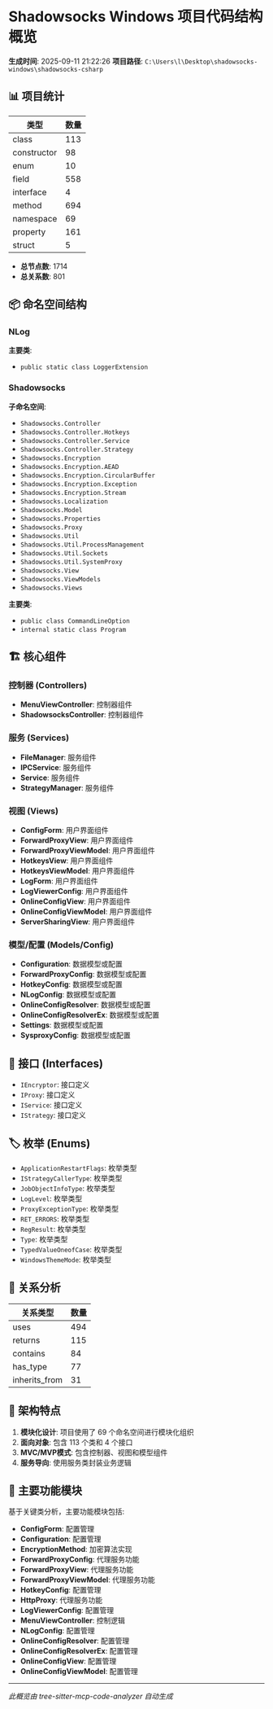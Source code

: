 # Shadowsocks Windows 项目代码结构概览

**生成时间**: 2025-09-11 21:22:26
**项目路径**: `C:\Users\l\Desktop\shadowsocks-windows\shadowsocks-csharp`

## 📊 项目统计

| 类型 | 数量 |
|------|------|
| class | 113 |
| constructor | 98 |
| enum | 10 |
| field | 558 |
| interface | 4 |
| method | 694 |
| namespace | 69 |
| property | 161 |
| struct | 5 |

- **总节点数**: 1714
- **总关系数**: 801

## 📦 命名空间结构

### NLog

**主要类**:
- `public static class LoggerExtension`

### Shadowsocks

**子命名空间**:
- `Shadowsocks.Controller`
- `Shadowsocks.Controller.Hotkeys`
- `Shadowsocks.Controller.Service`
- `Shadowsocks.Controller.Strategy`
- `Shadowsocks.Encryption`
- `Shadowsocks.Encryption.AEAD`
- `Shadowsocks.Encryption.CircularBuffer`
- `Shadowsocks.Encryption.Exception`
- `Shadowsocks.Encryption.Stream`
- `Shadowsocks.Localization`
- `Shadowsocks.Model`
- `Shadowsocks.Properties`
- `Shadowsocks.Proxy`
- `Shadowsocks.Util`
- `Shadowsocks.Util.ProcessManagement`
- `Shadowsocks.Util.Sockets`
- `Shadowsocks.Util.SystemProxy`
- `Shadowsocks.View`
- `Shadowsocks.ViewModels`
- `Shadowsocks.Views`

**主要类**:
- `public class CommandLineOption`
- `internal static class Program`

## 🏗️ 核心组件

### 控制器 (Controllers)

- **MenuViewController**: 控制器组件
- **ShadowsocksController**: 控制器组件

### 服务 (Services)

- **FileManager**: 服务组件
- **IPCService**: 服务组件
- **Service**: 服务组件
- **StrategyManager**: 服务组件

### 视图 (Views)

- **ConfigForm**: 用户界面组件
- **ForwardProxyView**: 用户界面组件
- **ForwardProxyViewModel**: 用户界面组件
- **HotkeysView**: 用户界面组件
- **HotkeysViewModel**: 用户界面组件
- **LogForm**: 用户界面组件
- **LogViewerConfig**: 用户界面组件
- **OnlineConfigView**: 用户界面组件
- **OnlineConfigViewModel**: 用户界面组件
- **ServerSharingView**: 用户界面组件

### 模型/配置 (Models/Config)

- **Configuration**: 数据模型或配置
- **ForwardProxyConfig**: 数据模型或配置
- **HotkeyConfig**: 数据模型或配置
- **NLogConfig**: 数据模型或配置
- **OnlineConfigResolver**: 数据模型或配置
- **OnlineConfigResolverEx**: 数据模型或配置
- **Settings**: 数据模型或配置
- **SysproxyConfig**: 数据模型或配置

## 🔌 接口 (Interfaces)

- `IEncryptor`: 接口定义
- `IProxy`: 接口定义
- `IService`: 接口定义
- `IStrategy`: 接口定义

## 🏷️ 枚举 (Enums)

- `ApplicationRestartFlags`: 枚举类型
- `IStrategyCallerType`: 枚举类型
- `JobObjectInfoType`: 枚举类型
- `LogLevel`: 枚举类型
- `ProxyExceptionType`: 枚举类型
- `RET_ERRORS`: 枚举类型
- `RegResult`: 枚举类型
- `Type`: 枚举类型
- `TypedValueOneofCase`: 枚举类型
- `WindowsThemeMode`: 枚举类型

## 🔗 关系分析

| 关系类型 | 数量 |
|----------|------|
| uses | 494 |
| returns | 115 |
| contains | 84 |
| has_type | 77 |
| inherits_from | 31 |

## 🎯 架构特点

1. **模块化设计**: 项目使用了 69 个命名空间进行模块化组织
2. **面向对象**: 包含 113 个类和 4 个接口
3. **MVC/MVP模式**: 包含控制器、视图和模型组件
4. **服务导向**: 使用服务类封装业务逻辑

## 🚀 主要功能模块

基于关键类分析，主要功能模块包括:

- **ConfigForm**: 配置管理
- **Configuration**: 配置管理
- **EncryptionMethod**: 加密算法实现
- **ForwardProxyConfig**: 代理服务功能
- **ForwardProxyView**: 代理服务功能
- **ForwardProxyViewModel**: 代理服务功能
- **HotkeyConfig**: 配置管理
- **HttpProxy**: 代理服务功能
- **LogViewerConfig**: 配置管理
- **MenuViewController**: 控制逻辑
- **NLogConfig**: 配置管理
- **OnlineConfigResolver**: 配置管理
- **OnlineConfigResolverEx**: 配置管理
- **OnlineConfigView**: 配置管理
- **OnlineConfigViewModel**: 配置管理

---

*此概览由 tree-sitter-mcp-code-analyzer 自动生成*